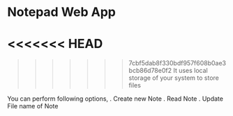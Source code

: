 # Notepad Web App
<<<<<<< HEAD
=======

>>>>>>> 7cbf5dab8f330bdf957f608b0ae3bcb86d78e0f2
It uses local storage of your system to store files

You can perform following options,
. Create new Note
. Read Note
. Update File name of Note
